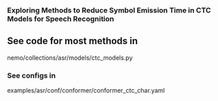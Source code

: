 ### Exploring Methods to Reduce Symbol Emission Time in CTC Models for Speech Recognition

## See code for most methods in 

nemo/collections/asr/models/ctc_models.py

### See configs in 

examples/asr/conf/conformer/conformer_ctc_char.yaml
